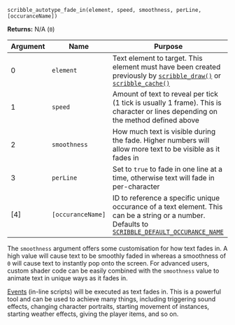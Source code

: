 `scribble_autotype_fade_in(element, speed, smoothness, perLine, [occuranceName])`

**Returns:** N/A (`0`)

|Argument|Name        |Purpose                                                               |
|--------|------------|----------------------------------------------------------------------|
|0       |`element`   |Text element to target. This element must have been created previously by [`scribble_draw()`](scribble_draw) or [`scribble_cache()`](scribble_cache)|
|1       |`speed`     |Amount of text to reveal per tick (1 tick is usually 1 frame). This is character or lines depending on the method defined above|
|2       |`smoothness`|How much text is visible during the fade. Higher numbers will allow more text to be visible as it fades in|
|3       |`perLine`   |Set to `true` to fade in one line at a time, otherwise text will fade in per-character|
|[4]     |`[occuranceName]`|ID to reference a specific unique occurance of a text element. This can be a string or a number. Defaults to [`SCRIBBLE_DEFAULT_OCCURANCE_NAME`](__scribble_macros)             |

The `smoothness` argument offers some customisation for how text fades in. A high value will cause text to be smoothly faded in whereas a smoothness of `0` will cause text to instantly pop onto the screen. For advanced users, custom shader code can be easily combined with the `smoothness` value to animate text in unique ways as it fades in.

[Events](scribble_autotype_add_event) (in-line scripts) will be executed as text fades in. This is a powerful tool and can be used to achieve many things, including triggering sound effects, changing character portraits, starting movement of instances, starting weather effects, giving the player items, and so on.